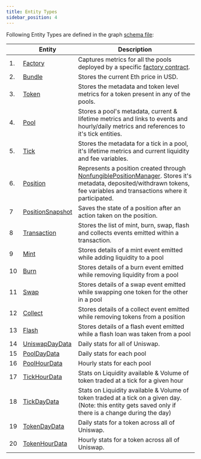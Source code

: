 ```yaml
---
title: Entity Types
sidebar_position: 4
---
```


Following Entity Types are defined in the graph [schema file](https://github.com/Uniswap/v3-subgraph/blob/main/schema.graphql):


||Entity|Description|
|-|-|-|
|1.|[Factory](./schemas/factory.md) | Captures metrics for all the pools deployed by a specific [factory contract](./contracts/factory). |
|2.|[Bundle](./schemas/bundle) | Stores the current Eth price in USD. |
|3.|[Token](./schemas/token) | Stores the metadata and token level metrics for a token present in any of the pools. |
|4.|[Pool](./schemas/pool) | Stores a pool's metadata, current & lifetime metrics and links to events and hourly/daily metrics and references to it's tick entities. |
|5.|[Tick](./schemas/tick) | Stores the metadata for a tick in a pool, it's lifetime metrics and current liquidity and fee variables. |
|6.|[Position](./schemas/position) | Represents a position created through [NonfungiblePositionManager](../contracts/nonfungiblepositionmanager). Stores it's metadata, deposited/withdrawn tokens, fee variables and transactions where it participated. |
|7|[PositionSnapshot](./schemas/positionsnapshot) | Saves the state of a position after an action taken on the position. |
|8|[Transaction](./schemas/transaction) | Stores the list of mint, burn, swap, flash and collects events emitted within a transaction. |
|9|[Mint](./schemas/mint) | Stores details of a mint event emitted while adding liquidity to a pool |
|10|[Burn](./schemas/burn) | Stores details of a burn event emitted while removing liquidity from a pool |
|11|[Swap](./schemas/swap) | Stores details of a swap event emitted while swapping one token for the other in a pool |
|12|[Collect](./schemas/collect) | Stores details of a collect event emitted while removing tokens from a position |
|13|[Flash](./schemas/flash) | Stores details of a flash event emitted while a flash loan was taken from a pool |
|14|[UniswapDayData](./schemas/uniswapdaydata)| Daily stats for all of Uniswap. |
|15|[PoolDayData](./schemas/pooldaydata)| Daily stats for each pool |
|16|[PoolHourData](./schemas/poolhourdata)| Hourly stats for each pool |
|17|[TickHourData](./schemas/tickhourdata)| Stats on Liquidity available & Volume of token traded at a tick for a given hour |
|18|[TickDayData](./schemas/tickdaydata)| Stats on Liquidity available & Volume of token traded at a tick on a given day. <br/>(Note: this entity gets saved only if there is a change during the day) |
|19|[TokenDayData](./schemas/tokendaydata) | Daily stats for a token across all of Uniswap. |
|20|[TokenHourData](./schemas/tokenhourdata) | Hourly stats for a token across all of Uniswap. | 

